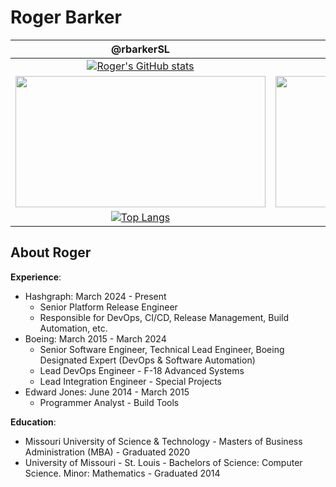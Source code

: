 # Roger Barker

| @rbarkerSL | @DJ-BBot |
| :--------: | :------: |
| [![Roger's GitHub stats](https://github-readme-stats.vercel.app/api?username=rbarkerSL&show_icons=true&theme=github_dark_dimmed)](https://github.com/rbarkerSL/github-readme-stats) | [![Roger's GitHub stats](https://github-readme-stats.vercel.app/api?username=DJ-BBot&show_icons=true&theme=gotham)](https://github.com/rbarkerSL/github-readme-stats) |
| <img src="https://github-readme-streak-stats.herokuapp.com/?user=rbarkerSL&theme=github_dark_dimmed&hide_border=false" height="210" width="400"> | <img src="https://github-readme-streak-stats.herokuapp.com/?user=DJ-BBot&theme=gotham&hide_border=false" height="210" width="400"> |
| [![Top Langs](https://github-readme-stats.vercel.app/api/top-langs/?username=rbarkerSL&show_icons=true&theme=github_dark_dimmed)](https://github.com/rbarkerSL/github-readme-stats) | [![Top Langs](https://github-readme-stats.vercel.app/api/top-langs/?username=DJ-BBot&show_icons=true&theme=gotham)](https://github.com/DJ-BBot/github-readme-stats) |

## About Roger

**Experience**:

- Hashgraph: March 2024 - Present
  - Senior Platform Release Engineer
  - Responsible for DevOps, CI/CD, Release Management, Build Automation, etc.
- Boeing: March 2015 - March 2024
  - Senior Software Engineer, Technical Lead Engineer, Boeing Designated Expert (DevOps & Software Automation)
  - Lead DevOps Engineer - F-18 Advanced Systems
  - Lead Integration Engineer - Special Projects
- Edward Jones: June 2014 - March 2015
  - Programmer Analyst - Build Tools

**Education**:
- Missouri University of Science & Technology - Masters of Business Administration (MBA) - Graduated 2020
- University of Missouri - St. Louis - Bachelors of Science: Computer Science. Minor: Mathematics - Graduated 2014
<!--
**rbarkerSL/rbarkerSL** is a ✨ _special_ ✨ repository because its `README.md` (this file) appears on your GitHub profile.

Here are some ideas to get you started:

- 🔭 I’m currently working on ...
- 🌱 I’m currently learning ...
- 👯 I’m looking to collaborate on ...
- 🤔 I’m looking for help with ...
- 💬 Ask me about ...
- 📫 How to reach me: ...
- 😄 Pronouns: ...
- ⚡ Fun fact: ...
-->
<!--
**DJ-BBot/DJ-Bbot** is a ✨ _special_ ✨ repository because its `README.md` (this file) appears on your GitHub profile.

Here are some ideas to get you started:

- 🔭 I’m currently working on ...
- 🌱 I’m currently learning ...
- 👯 I’m looking to collaborate on ...
- 🤔 I’m looking for help with ...
- 💬 Ask me about ...
- 📫 How to reach me: ...
- 😄 Pronouns: ...
- ⚡ Fun fact: ...
-->
